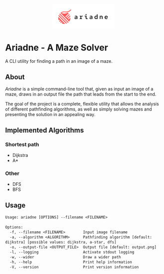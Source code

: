 <p align="center">
	<img src="title-logo.svg" alt="ariadne" width="40%"/>
</p>

# Ariadne - A Maze Solver
A CLI utility for finding a path in an image of a maze.

## About
_Ariadne_ is a simple command-line tool that, given as input an image of a maze, draws in an output file the path that leads from the start to the end.

The goal of the project is a complete, flexible utility that allows the analysis of different pathfinding algorithms, as well as simply solving mazes and presenting the solution in an appealing way.

## Implemented Algorithms
### Shortest path
- Dijkstra
- A*

### Other
- DFS
- BFS

## Usage
```
Usage: ariadne [OPTIONS] --filename <FILENAME>

Options:
  -f, --filename <FILENAME>        Input image filename
  -a, --algorithm <ALGORITHM>      Pathfinding algorithm [default: dijkstra] [possible values: dijkstra, a-star, dfs]
  -o, --output-file <OUTPUT_FILE>  Output file [default: output.png]
  -l, --logging                    Activate stdout logging
  -w, --wider                      Draw a wider path
  -h, --help                       Print help information
  -V, --version                    Print version information
```
